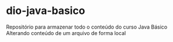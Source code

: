 # dio-java-basico
Repositório para armazenar todo o conteúdo do curso Java Básico
Alterando conteúdo de um arquivo de forma local